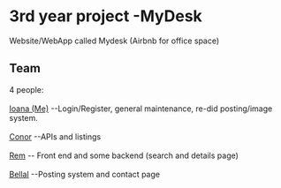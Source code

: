 # 3rd year project -MyDesk

Website/WebApp called Mydesk (Airbnb for office space)

## Team
4 people:
<br></br>
[Ioana (Me)](https://github.com/hackacat707) --Login/Register, general maintenance, re-did posting/image system.
<br></br>
[Conor](https://github.com/CC-94) --APIs and listings
<br></br>
[Rem](https://github.com/RemIgiYa) -- Front end and some backend (search and details page)
<br></br>
[Bellal](https://github.com/bellalhossain) --Posting system and contact page
